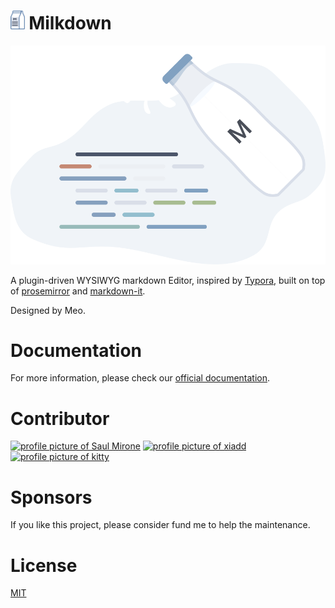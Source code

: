 # <img src="/gh-pages/public/milkdown-mini.svg" height="30px" /> Milkdown

<div align="center">
    <img src="/gh-pages/public/milkdown-homepage.svg" />
</div>


A plugin-driven WYSIWYG markdown Editor, inspired by [Typora](https://typora.io/), built on top of [prosemirror](https://prosemirror.net/) and [markdown-it](https://github.com/markdown-it/markdown-it).

Designed by Meo.

# Documentation

For more information, please check our [official documentation](https://saul-mirone.github.io/milkdown/).

# Contributor

<a title="Saul-Mirone" href="https://github.com/Saul-Mirone"><img src="https://avatars.githubusercontent.com/u/10047788?v=4" width="100" alt="profile picture of Saul Mirone"></a>
<a title="xia" href="https://github.com/xiadd"><img src="https://avatars.githubusercontent.com/u/8351437?v=4" width="100" alt="profile picture of xiadd"></a>
<a title="kitty" href="https://github.com/Kitty0730"><img src="https://avatars.githubusercontent.com/u/14139395?v=4" width="100" alt="profile picture of kitty"></a>

# Sponsors

If you like this project, please consider fund me to help the maintenance.

# License

[MIT](/LICENSE)
